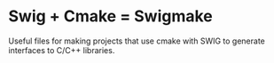 # Swig + Cmake = Swigmake

Useful files for making projects that use cmake with SWIG to generate interfaces to C/C++ libraries. 